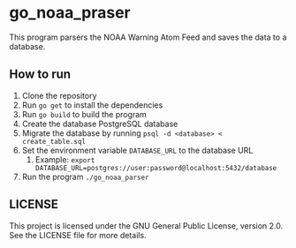 # go_noaa_praser

This program parsers the NOAA Warning Atom Feed and saves the data to a database.


## How to run
1. Clone the repository
2. Run `go get` to install the dependencies
3. Run `go build` to build the program
4. Create the database PostgreSQL database
5. Migrate the database by running `psql -d <database> < create_table.sql`
6. Set the environment variable `DATABASE_URL` to the database URL
   1. Example: `export DATABASE_URL=postgres://user:password@localhost:5432/database`
7. Run the program `./go_noaa_parser`


## LICENSE
This project is licensed under the GNU General Public License, version 2.0.
See the LICENSE file for more details.